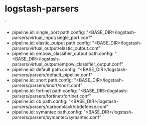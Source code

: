 # logstash-parsers
`
- pipeline.id: single_port
path.config: "<BASE_DIR>/logstash-parsers/virtual_input/single_port.conf"
- pipeline.id: elastic_output
path.config: "<BASE_DIR>/logstash-parsers/virtual_output/elastic_output.conf"
- pipeline.id: empow_classifier_output
path.config: "<BASE_DIR>/logstash-parsers/virtual_output/empow_classifier_output.conf"
- pipeline.id: default
path.config: "<BASE_DIR>/logstash-parsers/parsers/default_pipeline.conf"
- pipeline.id: snort
path.config: "<BASE_DIR>/logstash-parsers/parsers/snort/snort.conf"
- pipeline.id: fortinet
path.config: "<BASE_DIR>/logstash-parsers/parsers/fortinet/fortinet.conf"
- pipeline.id: cb
path.config: "<BASE_DIR>/logstash-parsers/parsers/carbonblack/cbdefense.conf"
- pipeline.id: symantec
path.config: "<BASE_DIR>/logstash-parsers/parsers/symantec/symantec.conf"
`
